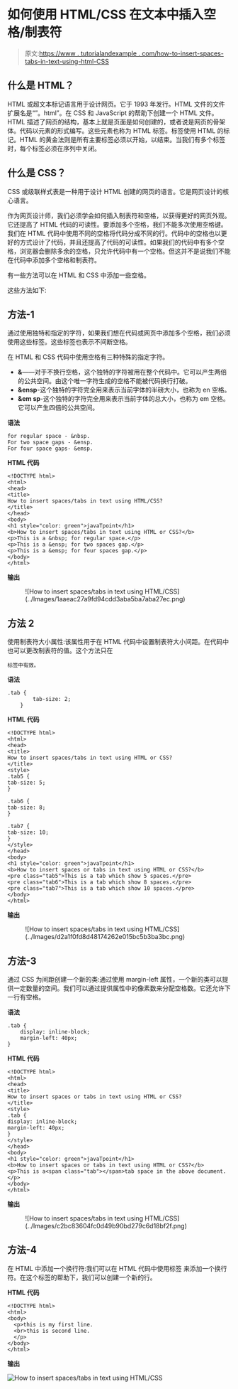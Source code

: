 # 如何使用 HTML/CSS 在文本中插入空格/制表符

> 原文:[https://www . tutorialandexample . com/how-to-insert-spaces-tabs-in-text-using-html-CSS](https://www.tutorialandexample.com/how-to-insert-spaces-tabs-in-text-using-html-css)

## 什么是 HTML？

HTML 或超文本标记语言用于设计网页。它于 1993 年发行。HTML 文件的文件扩展名是“”。html”。在 CSS 和 JavaScript 的帮助下创建一个 HTML 文件。HTML 描述了网页的结构，基本上就是页面是如何创建的，或者说是网页的骨架体。代码以元素的形式编写。这些元素也称为 HTML 标签。标签使用 HTML 的标记。HTML 的黄金法则是所有主要标签必须以<tags>开始，以</tags>结束。当我们有多个标签时，每个标签必须在序列中关闭。

## 什么是 CSS？

CSS 或级联样式表是一种用于设计 HTML 创建的网页的语言。它是网页设计的核心语言。

作为网页设计师，我们必须学会如何插入制表符和空格，以获得更好的网页外观。它还提高了 HTML 代码的可读性。要添加多个空格，我们不能多次使用空格键。我们在 HTML 代码中使用不同的空格将代码分成不同的行。代码中的空格也以更好的方式设计了代码，并且还提高了代码的可读性。如果我们的代码中有多个空格，浏览器会删除多余的空格，只允许代码中有一个空格。但这并不是说我们不能在代码中添加多个空格和制表符。

有一些方法可以在 HTML 和 CSS 中添加一些空格。

这些方法如下:

## 方法-1

通过使用独特和指定的字符，如果我们想在代码或网页中添加多个空格，我们必须使用这些标签。这些标签也表示不间断空格。

在 HTML 和 CSS 代码中使用空格有三种特殊的指定字符。

*   **&**——对于不换行空格，这个独特的字符被用在整个代码中。它可以产生两倍的公共空间。由这个唯一字符生成的空格不能被代码换行打破。
*   **&ensp**-这个独特的字符完全用来表示当前字体的半磅大小，也称为 en 空格。
*   **&em sp**-这个独特的字符完全用来表示当前字体的总大小，也称为 em 空格。它可以产生四倍的公共空间。

**语法**

```
for regular space - &nbsp.
For two space gaps - &ensp.
For four space gaps- &emsp.
```

**HTML 代码**

```
<!DOCTYPE html>
<html>
<head>
<title>
How to insert spaces/tabs in text using HTML/CSS?
</title>
</head>
<body>
<h1 style="color: green">javaTpoint</h1>
<b>How to insert spaces/tabs in text using HTML or CSS?</b>
<p>This is a &nbsp; for regular space.</p>
<p>This is a &ensp; for two spaces gap.</p>
<p>This is a &emsp; for four spaces gap.</p>
</body>
</html>
```

**输出**

<figure class="wp-block-image">![How to insert spaces/tabs in text using HTML/CSS](../Images/1aaeac27a9fd94cdd3aba5ba7aba27ec.png)</figure>

## 方法 2

使用制表符大小属性:该属性用于在 HTML 代码中设置制表符大小间距。在代码中也可以更改制表符的值。这个方法只在

```
标签中有效。
```

**语法**

```
.tab {
        tab-size: 2;
    }
```

**HTML 代码**

```
<!DOCTYPE html>
<html>
<head>
<title>
How to insert spaces/tabs in text using HTML or CSS?
</title>
<style>
.tab5 {
tab-size: 5;
}

.tab6 {
tab-size: 8;
}

.tab7 {
tab-size: 10;
}
</style>
</head>
<body>
<h1 style="color: green">javaTpoint</h1>
<b>How to insert spaces or tabs in text using HTML or CSS?</b>
<pre class="tab5">This is a tab which show 5 spaces.</pre>
<pre class="tab6">This is a tab which show 8 spaces.</pre>
<pre class="tab7">This is a tab which show 10 spaces.</pre>
</body>
</html>
```

**输出**

<figure class="wp-block-image">![How to insert spaces/tabs in text using HTML/CSS](../Images/d2a1f0fd8d48174262e015bc5b3ba3bc.png)</figure>

## 方法-3

通过 CSS 为间距创建一个新的类:通过使用 margin-left 属性，一个新的类可以提供一定数量的空间。我们可以通过提供属性中的像素数来分配空格数。它还允许下一行有空格。

**语法**

```
.tab {
    display: inline-block;
    margin-left: 40px;
}
```

**HTML 代码**

```
<!DOCTYPE html>
<html>
<head>
<title>
How to insert spaces or tabs in text using HTML or CSS?
</title>
<style>
.tab {
display: inline-block;
margin-left: 40px;
}
</style>
</head>
<body>
<h1 style="color: green">javaTpoint</h1>
<b>How to insert spaces or tabs in text using HTML or CSS?</b>
<p>This is a<span class="tab"></span>tab space in the above document.</p>
</body>
</html>
```

**输出**

<figure class="wp-block-image">![How to insert spaces/tabs in text using HTML/CSS](../Images/c2bc83604fc0d49b90bd279c6d18bf2f.png)</figure>

## 方法-4

在 HTML 中添加一个换行符:我们可以在 HTML 代码中使用标签
来添加一个换行符。在这个标签的帮助下，我们可以创建一个新的行。

**HTML 代码**

```
<!DOCTYPE html>
<html>
<body>
  <p>this is my first line.
  <br>this is second line.
  </p>
</body>
</html> 
```

**输出**

![How to insert spaces/tabs in text using HTML/CSS](../Images/04d12d7a7be5ba4d5d7be72c9b99eaa6.png)